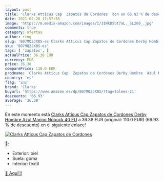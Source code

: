 ```yaml
---
layout: post
title: 'Clarks Atticus Cap  Zapatos de Cordones  con un 66.93 % de descuento'
date: 2021-02-20 17:57:55
image: 'https://m.media-amazon.com/images/I/31WkDSbt7aL._SL200_.jpg'
comments: true
category: ofertas
author: ring
slug: 'B07MQ2JX8S-es Clarks Atticus Cap Zapatos de Cordones Derby Hombre Azul...'
sku: 'B07MQ2JX8S-es'
tags: [ 'zapatos', ]
actualPrice: 36.38 EUR
currency: EUR
price: 36.38
comparePrice: 110.0 EUR
prodname: 'Clarks Atticus Cap  Zapatos de Cordones Derby Hombre  Azul Marino Nobuck  40 EU'
country: 'es'
flag: '🇪🇸'
brand: 'Clarks'
buyurl: 'https://www.amazon.es/dp/B07MQ2JX8S/?tag=tolees-21'
descuento: '66.93'
average: '36.38'
---
```


En este momento está [Clarks Atticus Cap  Zapatos de Cordones Derby Hombre  Azul Marino Nobuck  40 EU](https://www.amazon.es/dp/B07MQ2JX8S/?tag=tolees-21) a 36.38 EUR (original: 110.0 EUR) (66.93 %  de descuento) en el siguiente enlace!

[![Clarks Atticus Cap  Zapatos de Cordones ](https://m.media-amazon.com/images/I/31WkDSbt7aL._SL200_.jpg)](https://www.amazon.es/dp/B07MQ2JX8S/?tag=tolees-21)

🔎:

- Exterior: piel
- Suela: goma
- Interior: textil

[🛒 Aquí!!!](https://www.amazon.es/dp/B07MQ2JX8S/?tag=tolees-21)
